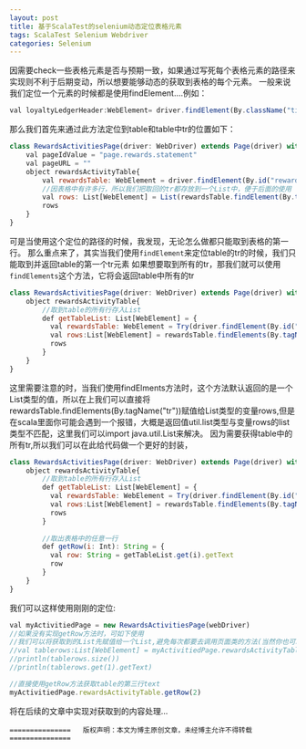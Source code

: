```yaml
---
layout: post
title: 基于ScalaTest的selenium动态定位表格元素
tags: ScalaTest Selenium Webdriver
categories: Selenium
---
```


因需要check一些表格元素是否与预期一致，如果通过写死每个表格元素的路径来实现则不利于后期变动，所以想要能够动态的获取到表格的每个元素。
一般来说我们定位一个元素的时候都是使用findElement....例如：


```javascript
val loyaltyLedgerHeader:WebElement= driver.findElement(By.className("title-main"))
```

那么我们首先来通过此方法定位到table和table中tr的位置如下：

```javascript
class RewardsActivitiesPage(driver: WebDriver) extends Page(driver) with ExpwebUriBuilder {
    val pageIdValue = "page.rewards.statement"
    val pageURL = ""
    object rewardsActivityTable{
        val rewardsTable: WebElement = driver.findElement(By.id("rewards_activity_page"))
        //因表格中有许多行，所以我们把取回的tr都存放到一个List中，便于后面的使用
        val rows: List[WebElement] = List(rewardsTable.findElement(By.tagName("tr")))
        rows
    }
}
```

可是当使用这个定位的路径的时候，我发现，无论怎么做都只能取到表格的第一行。
那么重点来了，其实当我们使用`findElement`来定位table的tr的时候，我们只能取到并返回table的第一个tr元素
如果想要取到所有的tr，那我们就可以使用`findElements`这个方法，它将会返回table中所有的tr

```javascript
class RewardsActivitiesPage(driver: WebDriver) extends Page(driver) with ExpwebUriBuilder {
    object rewardsActivityTable{
        //取到table的所有行存入List
        def getTableList: List[WebElement] = {
          val rewardsTable: WebElement = Try(driver.findElement(By.id("rewards_activity_page"))).getOrElse(null)
          val rows:List[WebElement] = rewardsTable.findElements(By.tagName("tr"))
          rows
        }        
    }
}
```

这里需要注意的时，当我们使用findElments方法时，这个方法默认返回的是一个List类型的值，所以在上我们可以直接将rewardsTable.findElements(By.tagName("tr"))赋值给List类型的变量rows,但是在scala里面你可能会遇到一个报错，大概是返回值util.list类型与变量rows的list类型不匹配，这里我们可以import java.util.List来解决。
因为需要获得table中的所有tr,所以我们可以在此给代码做一个更好的封装，

```javascript
class RewardsActivitiesPage(driver: WebDriver) extends Page(driver) with ExpwebUriBuilder {
    object rewardsActivityTable{
        //取到table的所有行存入List
        def getTableList: List[WebElement] = {
          val rewardsTable: WebElement = Try(driver.findElement(By.id("rewards_activity_page"))).getOrElse(null)
          val rows:List[WebElement] = rewardsTable.findElements(By.tagName("tr"))
          rows
        }
        
        //取出表格中的任意一行
        def getRow(i: Int): String = {
          val row: String = getTableList.get(i).getText
          row
        }
    }
}
```
我们可以这样使用刚刚的定位:
```javascript
val myActivitiedPage = new RewardsActivitiesPage(webDriver)
//如果没有实现getRow方法时，可如下使用
//我们可以将获取到的List先赋值给一个List,避免每次都要去调用页面类的方法(当然你也可以直接使用)：
//val tablerows:List[WebElement] = myActivitiedPage.rewardsActivityTable.getTableList
//println(tablerows.size())
//println(tablerows.get(1).getText)

//直接使用getRow方法获取table的第三行text
myActivitiedPage.rewardsActivityTable.getRow(2)
```



将在后续的文章中实现对获取到的内容处理...



`===============   版权声明：本文为博主原创文章，未经博主允许不得转载   ===============`


